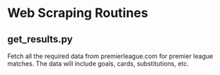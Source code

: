 # Web Scraping Routines
## get_results.py
Fetch all the required data from premierleague.com for premier league matches. The data will include goals, cards, substitutions, etc.
